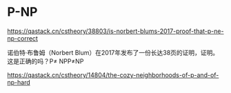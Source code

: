 # P-NP

https://qastack.cn/cstheory/38803/is-norbert-blums-2017-proof-that-p-ne-np-correct


诺伯特·布鲁姆（Norbert Blum）在2017年发布了一份长达38页的证明，证明。这是正确的吗？P≠ NPP≠NP



https://qastack.cn/cstheory/14804/the-cozy-neighborhoods-of-p-and-of-np-hard













































